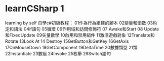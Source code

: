 # learnCSharp 1
 learning by self
 自學c#初級教程：
 01作為行為組建的腳本
 02變量和函數
 03約定和語法
 04if語句
 05循環
 06作用域和訪問修飾符
07 Awake和Start
08 Update和FixedUpdate
09矢量數學
10啟用和禁用組件
11激活遊戲對象
12Translate和Rotate
13Look At
14 Destroy
15GetButton和GetKey
16GetAxis
17OnMouseDown
18GetComponent
19DeltaTime
20數據類型
21類
22Instantiate
23數組
24Invoke
25枚舉
26Switch語句
 
 
